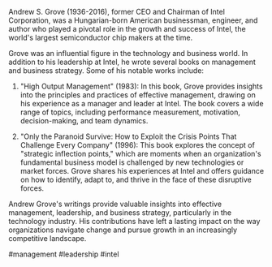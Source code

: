 Andrew S. Grove (1936-2016), former CEO and Chairman of Intel Corporation, was a Hungarian-born American businessman, engineer, and author who played a pivotal role in the growth and success of Intel, the world's largest semiconductor chip makers at the time.

Grove was an influential figure in the technology and business world. In addition to his leadership at Intel, he wrote several books on management and business strategy. Some of his notable works include:

1. "High Output Management" (1983): In this book, Grove provides insights into the principles and practices of effective management, drawing on his experience as a manager and leader at Intel. The book covers a wide range of topics, including performance measurement, motivation, decision-making, and team dynamics.

2. "Only the Paranoid Survive: How to Exploit the Crisis Points That Challenge Every Company" (1996): This book explores the concept of "strategic inflection points," which are moments when an organization's fundamental business model is challenged by new technologies or market forces. Grove shares his experiences at Intel and offers guidance on how to identify, adapt to, and thrive in the face of these disruptive forces.

Andrew Grove's writings provide valuable insights into effective management, leadership, and business strategy, particularly in the technology industry. His contributions have left a lasting impact on the way organizations navigate change and pursue growth in an increasingly competitive landscape.

<!-- Keywords -->
#management #leadership #intel
<!-- /Keywords -->
